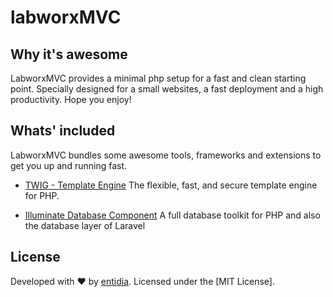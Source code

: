 # labworxMVC

## Why it's awesome

LabworxMVC provides a minimal php setup for a fast and clean starting point. Specially designed for a small websites, a fast deployment and a high productivity. Hope you enjoy!


## Whats' included
LabworxMVC bundles some awesome tools, frameworks and extensions to get you up and running fast.

- [TWIG - Template Engine](https://twig.symfony.com/)
  The flexible, fast, and secure template engine for PHP.

- [Illuminate Database Component](https://github.com/illuminate/database)
  A full database toolkit for PHP and also the database layer of Laravel

## License

Developed with ♥ by [entidia](https://entidia.de). Licensed under the [MIT License].
